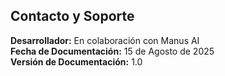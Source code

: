 ## Contacto y Soporte

**Desarrollador:** En colaboración con Manus AI  
**Fecha de Documentación:** 15 de Agosto de 2025  
**Versión de Documentación:** 1.0  
